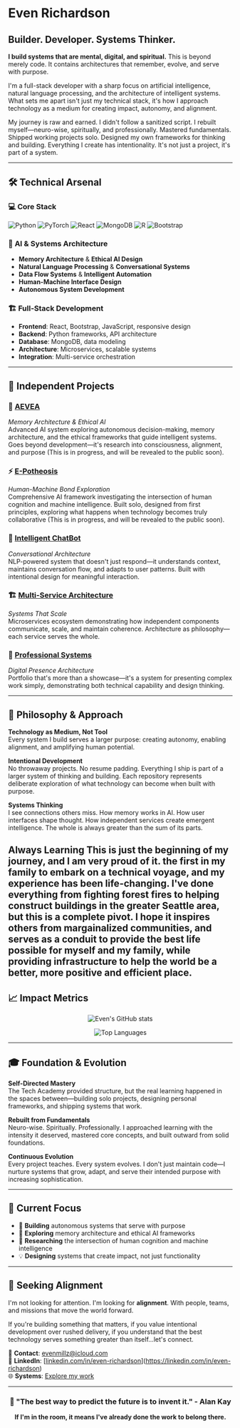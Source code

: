 # Even Richardson

## Builder. Developer. Systems Thinker.

**I build systems that are mental, digital, and spiritual.** This is beyond merely code. It contains architectures that remember, evolve, and serve with purpose.

I'm a full-stack developer with a sharp focus on artificial intelligence, natural language processing, and the architecture of intelligent systems. What sets me apart isn't just my technical stack, it's how I approach technology as a medium for creating impact, autonomy, and alignment.

My journey is raw and earned. I didn't follow a sanitized script. I rebuilt myself—neuro-wise, spiritually, and professionally. Mastered fundamentals. Shipped working projects solo. Designed my own frameworks for thinking and building. Everything I create has intentionality. It's not just a project, it's part of a system.

---

## 🛠️ Technical Arsenal

### 💻 **Core Stack**
![Python](https://img.shields.io/badge/Python-3776AB?style=for-the-badge&logo=python&logoColor=white)
![PyTorch](https://img.shields.io/badge/PyTorch-EE4C2C?style=for-the-badge&logo=pytorch&logoColor=white)
![React](https://img.shields.io/badge/React-20232A?style=for-the-badge&logo=react&logoColor=61DAFB)
![MongoDB](https://img.shields.io/badge/MongoDB-47A248?style=for-the-badge&logo=mongodb&logoColor=white)
![R](https://img.shields.io/badge/R-276DC3?style=for-the-badge&logo=r&logoColor=white)
![Bootstrap](https://img.shields.io/badge/Bootstrap-563D7C?style=for-the-badge&logo=bootstrap&logoColor=white)

### 🧠 **AI & Systems Architecture**
- **Memory Architecture** & **Ethical AI Design**
- **Natural Language Processing** & **Conversational Systems**
- **Data Flow Systems** & **Intelligent Automation**
- **Human-Machine Interface Design**
- **Autonomous System Development**

### 🏗️ **Full-Stack Development**
- **Frontend**: React, Bootstrap, JavaScript, responsive design
- **Backend**: Python frameworks, API architecture
- **Database**: MongoDB, data modeling
- **Architecture**: Microservices, scalable systems
- **Integration**: Multi-service orchestration

---

## 🎯 Independent Projects

### 🧠 [AEVEA](https://github.com/evenmillz/ai-system-project)
*Memory Architecture & Ethical AI*  
Advanced AI system exploring autonomous decision-making, memory architecture, and the ethical frameworks that guide intelligent systems. Goes beyond development—it's research into consciousness, alignment, and purpose (This is in progress, and will be revealed to the public soon).

### ⚡ [E-Potheosis](https://github.com/evenmillz/e-potheosis)
*Human-Machine Bond Exploration*  
Comprehensive AI framework investigating the intersection of human cognition and machine intelligence. Built solo, designed from first principles, exploring what happens when technology becomes truly collaborative (This is in progress, and will be revealed to the public soon).

### 🤖 [Intelligent ChatBot](https://github.com/evenmillz/ChatBot)
*Conversational Architecture*  
NLP-powered system that doesn't just respond—it understands context, maintains conversation flow, and adapts to user patterns. Built with intentional design for meaningful interaction.

### 🏗️ [Multi-Service Architecture](https://github.com/evenmillz/multi_service_project)
*Systems That Scale*  
Microservices ecosystem demonstrating how independent components communicate, scale, and maintain coherence. Architecture as philosophy—each service serves the whole.

### 💼 [Professional Systems](https://github.com/evenmillz/Portfolio)
*Digital Presence Architecture*  
Portfolio that's more than a showcase—it's a system for presenting complex work simply, demonstrating both technical capability and design thinking.

---

## 🧭 Philosophy & Approach

**Technology as Medium, Not Tool**  
Every system I build serves a larger purpose: creating autonomy, enabling alignment, and amplifying human potential.

**Intentional Development**  
No throwaway projects. No resume padding. Everything I ship is part of a larger system of thinking and building. Each repository represents deliberate exploration of what technology can become when built with purpose.

**Systems Thinking**  
I see connections others miss. How memory works in AI. How user interfaces shape thought. How independent services create emergent intelligence. The whole is always greater than the sum of its parts.

**Always Learning**
This is just the beginning of my journey, and I am very proud of it. the first in my family to embark on a technical voyage, and my experience has been life-changing. I've done everything from fighting forest fires to helping construct buildings in the greater Seattle area, but this is a complete pivot. I hope it inspires others from margainalized communities, and serves as a conduit to provide the best life possible for myself and my family, while providing infrastructure to help the world be a better, more positive and efficient place.
---

## 📈 Impact Metrics

<div align="center">
  
![Even's GitHub stats](https://github-readme-stats.vercel.app/api?username=evenmillz&show_icons=true&theme=radical)

![Top Languages](https://github-readme-stats.vercel.app/api/top-langs/?username=evenmillz&layout=compact&theme=radical)

</div>

---

## 🎓 Foundation & Evolution

**Self-Directed Mastery**  
The Tech Academy provided structure, but the real learning happened in the spaces between—building solo projects, designing personal frameworks, and shipping systems that work.

**Rebuilt from Fundamentals**  
Neuro-wise. Spiritually. Professionally. I approached learning with the intensity it deserved, mastered core concepts, and built outward from solid foundations.

**Continuous Evolution**  
Every project teaches. Every system evolves. I don't just maintain code—I nurture systems that grow, adapt, and serve their intended purpose with increasing sophistication.

---

## 🎯 Current Focus

- 🔭 **Building** autonomous systems that serve with purpose
- 🧠 **Exploring** memory architecture and ethical AI frameworks  
- 🌱 **Researching** the intersection of human cognition and machine intelligence
- 💡 **Designing** systems that create impact, not just functionality

---

## 🤝 Seeking Alignment

I'm not looking for attention. I'm looking for **alignment**. With people, teams, and missions that move the world forward.

If you're building something that matters, if you value intentional development over rushed delivery, if you understand that the best technology serves something greater than itself...let's connect.

📧 **Contact**: [evenmillz@icloud.com](mailto:evenmillz@icloud.com)  
💼 **LinkedIn**: [[linkedin.com/in/even-richardson](https://www.linkedin.com/in/wiseinvestment/)](https://linkedin.com/in/even-richardson)  
🌐 **Systems**: [Explore my work](https://erichardson.link)

---

<div align="center">

### 💭 "The best way to predict the future is to invent it." - Alan Kay

**If I'm in the room, it means I've already done the work to belong there.**

</div>
